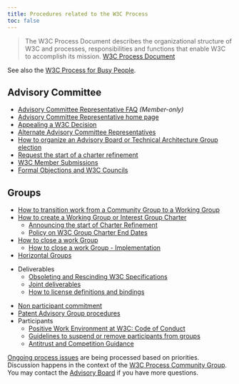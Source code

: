 ```yaml
---
title: Procedures related to the W3C Process
toc: false
---
```


> The W3C Process Document describes the organizational structure of W3C and processes, responsibilities and functions that enable W3C to accomplish its mission. [W3C Process Document](https://www.w3.org/policies/process/)

See also the [W3C Process for Busy People](https://github.com/w3c/wg-effectiveness/blob/master/process.md).


## Advisory Committee

- [Advisory Committee Representative FAQ](https://www.w3.org/Member/faq.html) *(Member-only)*
- [Advisory Committee Representative home page](../../Member/)
- [Appealing a W3C Decision](./ac-appeal.md)
- [Alternate Advisory Committee Representatives](./alternate-ac.md)
- [How to organize an Advisory Board or Technical Architecture Group election](./election.md)
- [Request the start of a charter refinement](./charter.md#charter-refinement)
- [W3C Member Submissions](./member-submission.md)
- [Formal Objections and W3C Councils](../council/)

## Groups

- [How to transition work from a Community Group to a Working Group](./cg-transition.md)
- [How to create a Working Group or Interest Group Charter](./charter.md)
  - [Announcing the start of Charter Refinement](./adv-notice.md)
  - [Policy on W3C Group Charter End Dates](./charter-extensions.md)
- [How to close a work Group](./closing-wg.md)
  - [How to close a work Group - Implementation](./closing-wg-implementation.md)
- [Horizontal Groups](./horizontal-groups.md)
* Deliverables
  - [Obsoleting and Rescinding W3C Specifications](./obsolete-rescinded-supserseded.md)
  - [Joint deliverables](./joint-deliverables.md)
  - [How to license definitions and bindings](./binding-license.md)
- [Non participant commitment](./non-participant-commitment.md)
- [Patent Advisory Group procedures](./pag.md)
- Participants
  - [Positive Work Environment at W3C: Code of Conduct](https://www.w3.org/policies/code-of-conduct/)
  - [Guidelines to suspend or remove participants from groups](./suspension.md)
  - [Antitrust and Competition Guidance](https://www.w3.org/policies/antitrust/)


[Ongoing process issues](https://github.com/w3c/process/issues) are being processed based on priorities. Discussion happens in the context of the [W3C Process Community Group](https://www.w3.org/community/w3process/). You may contact the [Advisory Board](https://www.w3.org/groups/other/ab/) if you have more questions.
